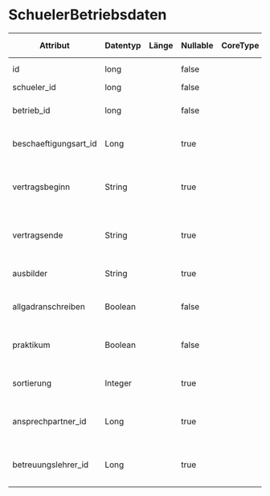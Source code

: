# SchuelerBetriebsdaten

| Attribut              | Datentyp | Länge | Nullable | CoreType | ASD-Merkmal  | Kommentar                                                          |
|-----------------------|----------|-------|----------|----------|--------------|--------------------------------------------------------------------|
| id                    | long     |       | false    |          | @ASD         | die ID des Datensatzes                                             |
| schueler_id           | long     |       | false    |          | @ASD         | die ID des Schülers                                                |
| betrieb_id            | long     |       | false    |          | ? Nachfragen | AdressID des Betriebeeintrags beim Schüler                         |
| beschaeftigungsart_id | Long     |       | true     |          | ? Nachfragen | ID der Beschäftigungsart des Schülers                              |
| vertragsbeginn        | String   |       | true     |          | -            | Datum Vertragsbeginn des Betriebeeintrags beim Schüler             |
| vertragsende          | String   |       | true     |          | -            | Datum des Vertragsende des Betriebeeintrags beim Schüler           |
| ausbilder             | String   |       | true     |          | -            | Ausbildername des Betriebeeintrags beim Schüler                    |
| allgadranschreiben    | Boolean  |       | false    |          | -            | Betrieb erhält Anschreiben Ja/Nein                                 |
| praktikum             | Boolean  |       | false    |          | -            | Gibt an ob es ein Praktikum ist beim Betriebeeintrags beim Schüler |
| sortierung            | Integer  |       | true     |          | -            | Sortierung des Betriebeeintrags beim Schüler                       |
| ansprechpartner_id    | Long     |       | true     |          | -            | AnsprechpartnerID des Betriebeeintrags beim Schüler                |
| betreuungslehrer_id   | Long     |       | true     |          | -            | BetreuungslehrerID des Betriebeeintrags beim Schüler               |
